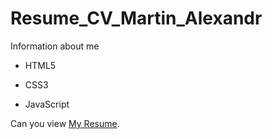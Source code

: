 # Resume_CV_Martin_Alexandr
Information about me
- HTML5
* CSS3
+ JavaScript

Can you view [My Resume](https://martin21081989.github.io/Resume_CV_Martin_Alexandr/).
